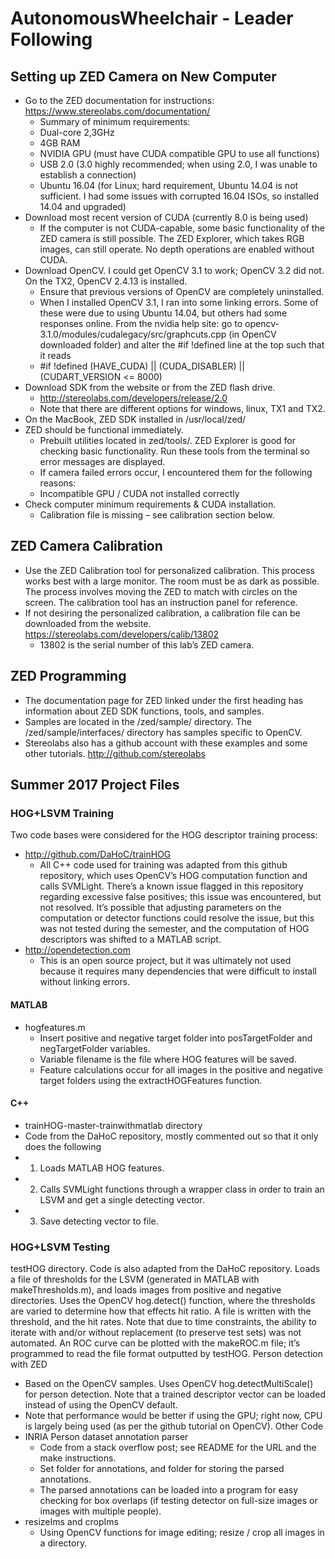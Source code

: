 # AutonomousWheelchair - Leader Following 

## Setting up ZED Camera on New Computer
-	Go to the ZED documentation for instructions: https://www.stereolabs.com/documentation/ 
    - Summary of minimum requirements: 
    - Dual-core 2,3GHz 
    - 4GB RAM
    - NVIDIA GPU (must have CUDA compatible GPU to use all functions)
    - USB 2.0 (3.0 highly recommended; when using 2.0, I was unable to establish a connection)
    - Ubuntu 16.04 (for Linux; hard requirement, Ubuntu 14.04 is not sufficient. I had some issues with corrupted 16.04 ISOs, so installed 14.04 and upgraded)
- Download most recent version of CUDA (currently 8.0 is being used)
    - If the computer is not CUDA-capable, some basic functionality of the ZED camera is still possible. The ZED Explorer, which takes RGB images, can still operate. No depth operations are enabled without CUDA. 
- Download OpenCV. I could get OpenCV 3.1 to work; OpenCV 3.2 did not. On the TX2, OpenCV 2.4.13 is installed.  
    -	Ensure that previous versions of OpenCV are completely uninstalled. 
    -	When I installed OpenCV 3.1, I ran into some linking errors. Some of these were due to using Ubuntu 14.04, but others had some responses online. From the nvidia help site: go to opencv-3.1.0/modules/cudalegacy/src/graphcuts.cpp (in OpenCV downloaded folder) and alter the #if !defined line at the top such that it reads 
    -	#if !defined (HAVE_CUDA) || (CUDA_DISABLER) || (CUDART_VERSION <= 8000) 
-	Download SDK from the website or from the ZED flash drive. 
    -	http://stereolabs.com/developers/release/2.0
    -	Note that there are different options for windows, linux, TX1 and TX2. 
-	On the MacBook, ZED SDK installed in /usr/local/zed/ 
-	ZED should be functional immediately.
    -	Prebuilt utilities located in zed/tools/. ZED Explorer is good for checking basic functionality. Run these tools from the terminal so error messages are displayed. 
    - If camera failed errors occur, I encountered them for the following reasons: 
    -	Incompatible GPU / CUDA not installed correctly 
-	Check computer minimum requirements & CUDA installation.
    -	Calibration file is missing – see calibration section below.

## ZED Camera Calibration 
-	Use the ZED Calibration tool for personalized calibration. This process works best with a large monitor. The room must be as dark as possible. The process involves moving the ZED to match with circles on the screen. The calibration tool has an instruction panel for reference. 
-	If not desiring the personalized calibration, a calibration file can be downloaded from the website. https://stereolabs.com/developers/calib/13802 
    -	13802 is the serial number of this lab’s ZED camera. 

## ZED Programming
-	The documentation page for ZED linked under the first heading has information about ZED SDK functions, tools, and samples. 
-	Samples are located in the /zed/sample/ directory. The /zed/sample/interfaces/ directory has samples specific to OpenCV. 
-	Stereolabs also has a github account with these examples and some other tutorials. http://github.com/stereolabs

## Summer 2017 Project Files 
### HOG+LSVM Training
Two code bases were considered for the HOG descriptor training process: 
-	http://github.com/DaHoC/trainHOG
    -	All C++ code used for training was adapted from this github repository, which uses OpenCV’s HOG computation function and calls SVMLight. There’s a known issue flagged in this repository regarding excessive false positives; this issue was encountered, but not resolved. It’s possible that adjusting parameters on the computation or detector functions could resolve the issue, but this was not tested during the semester, and the computation of HOG descriptors was shifted to a MATLAB script. 
-	http://opendetection.com 
    -	This is an open source project, but it was ultimately not used because it requires many dependencies that were difficult to install without linking errors. 

#### MATLAB
-	hogfeatures.m 
    -	Insert positive and negative target folder into posTargetFolder and negTargetFolder variables. 
    -	Variable filename is the file where HOG features will be saved. 
    -	Feature calculations occur for all images in the positive and negative target folders using the extractHOGFeatures function. 

#### C++
-	trainHOG-master-trainwithmatlab directory
   -	Code from the DaHoC repository, mostly commented out so that it only does the following 
   -	1) Loads MATLAB HOG features.
   -	2) Calls SVMLight functions through a wrapper class in order to train an LSVM and get a single detecting vector. 
   -	3) Save detecting vector to file. 

### HOG+LSVM Testing
testHOG directory. Code is also adapted from the DaHoC repository. Loads a file of thresholds for the LSVM (generated in MATLAB with makeThresholds.m), and loads images from positive and negative directories. Uses the OpenCV hog.detect() function, where the thresholds are varied to determine how that effects hit ratio. A file is written with the threshold, and the hit rates. 
Note that due to time constraints, the ability to iterate with and/or without replacement (to preserve test sets) was not automated. 
An ROC curve can be plotted with the makeROC.m file; it’s programmed to read the file format outputted by testHOG. 
Person detection with ZED
-	Based on the OpenCV samples. Uses OpenCV hog.detectMultiScale() for person detection. Note that a trained descriptor vector can be loaded instead of using the OpenCV default. 
-	Note that performance would be better if using the GPU; right now, CPU is largely being used (as per the github tutorial on OpenCV). 
Other Code
-	INRIA Person dataset annotation parser 
    -	Code from a stack overflow post; see README for the URL and the make instructions. 
    -	Set folder for annotations, and folder for storing the parsed annotations. 
    -	The parsed annotations can be loaded into a program for easy checking for box overlaps (if testing detector on full-size images or images with multiple people). 
-	resizeIms and cropIms 
    -	Using OpenCV functions for image editing; resize / crop all images in a directory. 
